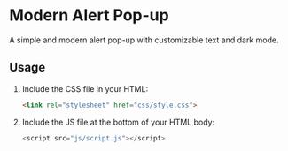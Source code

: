 # Modern Alert Pop-up

A simple and modern alert pop-up with customizable text and dark mode.

## Usage

1. Include the CSS file in your HTML:
   ```html
   <link rel="stylesheet" href="css/style.css">
   ```

 2. Include the JS file at the bottom of your HTML body:
      ```js
      <script src="js/script.js"></script> 
```

